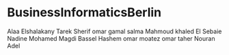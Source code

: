 # BusinessInformaticsBerlin
Alaa Elshalakany
Tarek Sherif
omar gamal 
salma
Mahmoud khaled El Sebaie 
Nadine Mohamed Magdi
Bassel Hashem
omar moatez
omar taher
Nouran Adel

